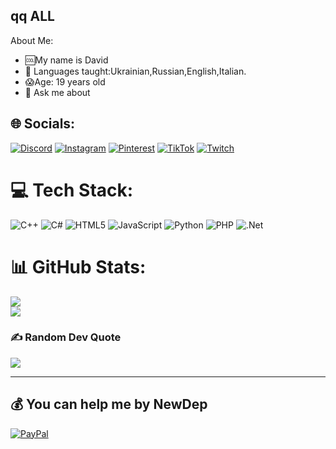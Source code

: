## qq ALL
 About Me:<br>
- 🆒My name is David<br>
- 🤝 Languages taught:Ukrainian,Russian,English,Italian.<br>
- 😱Age: 19 years old<br>
- 💬 Ask me about<br>


## 🌐 Socials:
[![Discord](https://img.shields.io/badge/Discord-%237289DA.svg?logo=discord&logoColor=white)](https://discord.gg/ejvtu9Mm) [![Instagram](https://img.shields.io/badge/Instagram-%23E4405F.svg?logo=Instagram&logoColor=white)](https://instagram.com/dvvinnb) [![Pinterest](https://img.shields.io/badge/Pinterest-%23E60023.svg?logo=Pinterest&logoColor=white)](https://pinterest.com/Davidushkaa) [![TikTok](https://img.shields.io/badge/TikTok-%23000000.svg?logo=TikTok&logoColor=white)](https://tiktok.com/@dvvinnb) [![Twitch](https://img.shields.io/badge/Twitch-%239146FF.svg?logo=Twitch&logoColor=white)](https://twitch.tv/davidushka7) 

# 💻 Tech Stack:
![C++](https://img.shields.io/badge/c++-%2300599C.svg?style=for-the-badge&logo=c%2B%2B&logoColor=white) ![C#](https://img.shields.io/badge/c%23-%23239120.svg?style=for-the-badge&logo=csharp&logoColor=white) ![HTML5](https://img.shields.io/badge/html5-%23E34F26.svg?style=for-the-badge&logo=html5&logoColor=white) ![JavaScript](https://img.shields.io/badge/javascript-%23323330.svg?style=for-the-badge&logo=javascript&logoColor=%23F7DF1E) ![Python](https://img.shields.io/badge/python-3670A0?style=for-the-badge&logo=python&logoColor=ffdd54) ![PHP](https://img.shields.io/badge/php-%23777BB4.svg?style=for-the-badge&logo=php&logoColor=white) ![.Net](https://img.shields.io/badge/.NET-5C2D91?style=for-the-badge&logo=.net&logoColor=white)
# 📊 GitHub Stats:
![](https://github-readme-stats.vercel.app/api?username=Dav1dushka&theme=dark&hide_border=false&include_all_commits=true&count_private=false)<br/>
![](https://github-readme-streak-stats.herokuapp.com/?user=Dav1dushka&theme=dark&hide_border=false)<br/>

### ✍️ Random Dev Quote
![](https://quotes-github-readme.vercel.app/api?type=horizontal&theme=radical)

---


  ## 💰 You can help me by NewDep
  [![PayPal](https://img.shields.io/badge/PayPal-00457C?style=for-the-badge&logo=paypal&logoColor=white)](https://paypal.me/Dav1dushka) 

  
<!-- Proudly created with GPRM ( https://gprm.itsvg.in ) -->
